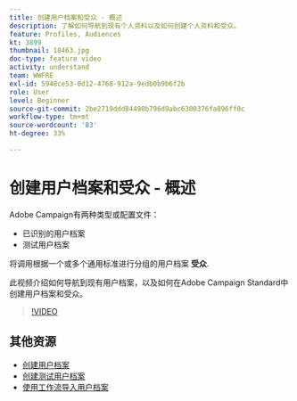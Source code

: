 ```yaml
---
title: 创建用户档案和受众 - 概述
description: 了解如何导航到现有个人资料以及如何创建个人资料和受众。
feature: Profiles, Audiences
kt: 3899
thumbnail: 18463.jpg
doc-type: feature video
activity: understand
team: WWFRE
exl-id: 5948ce53-0d12-4768-912a-9edb0b9b6f2b
role: User
level: Beginner
source-git-commit: 2be2719ddd84490b796d9abc6300376fa896ff0c
workflow-type: tm+mt
source-wordcount: '83'
ht-degree: 33%

---
```


# 创建用户档案和受众 - 概述

Adobe Campaign有两种类型或配置文件：

* 已识别的用户档案
* 测试用户档案

将调用根据一个或多个通用标准进行分组的用户档案 **受众**.

此视频介绍如何导航到现有用户档案，以及如何在Adobe Campaign Standard中创建用户档案和受众。

>[!VIDEO](https://video.tv.adobe.com/v/18463/?quality=12)

## 其他资源

* [创建用户档案](/help/profiles-and-audiences/creating-a-profile.md)
* [创建测试用户档案](/help/profiles-and-audiences/test-profiles.md)
* [使用工作流导入用户档案](/help/managing-processes-and-data/importing-profiles.md)

